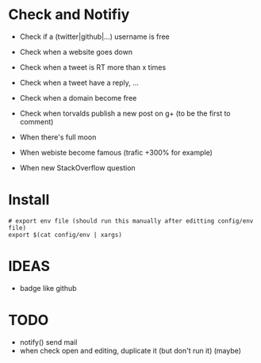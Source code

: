 # Check and Notifiy

- Check if a (twitter|github|...) username is free
- Check when a website goes down

- Check when a tweet is RT more than x times
- Check when a tweet have a reply, ...

- Check when a domain become free
- Check when torvalds publish a new post on g+ (to be the first to comment)

- When there's full moon
- When webiste become famous (trafic +300% for example)

- When new StackOverflow question

# Install

```
# export env file (should run this manually after editting config/env file)
export $(cat config/env | xargs)
```

# IDEAS

- badge like github

# TODO

- notify() send mail
- when check open and editing, duplicate it (but don't run it) (maybe)
